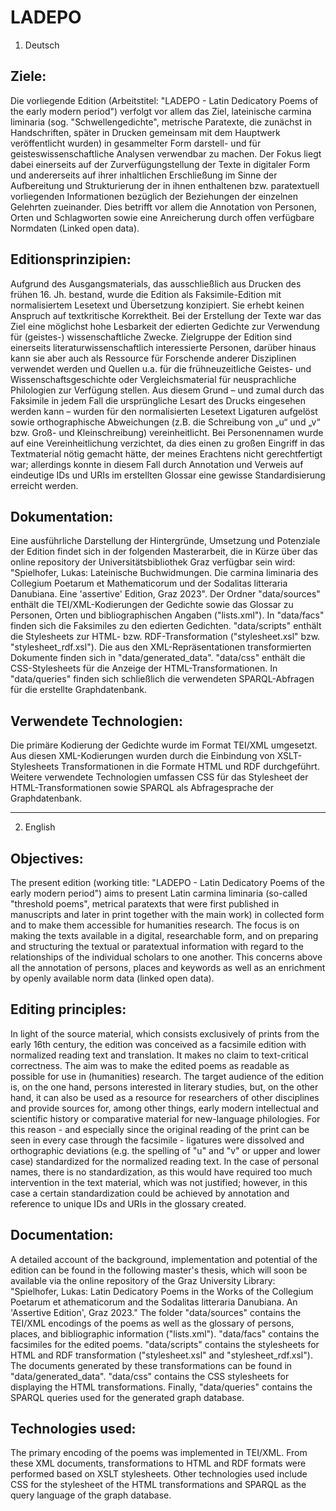 # LADEPO

1. Deutsch

## Ziele:
Die vorliegende Edition (Arbeitstitel: "LADEPO - Latin Dedicatory Poems of the early modern period") verfolgt vor allem das Ziel, lateinische carmina liminaria (sog. "Schwellengedichte", metrische Paratexte, die zunächst in Handschriften, später in Drucken gemeinsam mit dem Hauptwerk veröffentlicht wurden) in gesammelter Form darstell- und für geisteswissenschaftliche Analysen verwendbar zu machen. Der Fokus liegt dabei einerseits auf der Zurverfügungstellung der Texte in digitaler Form und andererseits auf ihrer inhaltlichen Erschließung im Sinne der Aufbereitung und Strukturierung der in ihnen enthaltenen bzw. paratextuell vorliegenden Informationen bezüglich der Beziehungen der einzelnen Gelehrten zueinander. Dies betrifft vor allem die Annotation von Personen, Orten und Schlagworten sowie eine Anreicherung durch offen verfügbare Normdaten (Linked open data).

## Editionsprinzipien:
Aufgrund des Ausgangsmaterials, das ausschließlich aus Drucken des frühen 16. Jh. bestand, wurde die Edition als Faksimile-Edition mit normalisiertem Lesetext und Übersetzung konzipiert. Sie erhebt keinen Anspruch auf textkritische Korrektheit. Bei der Erstellung der Texte war das Ziel eine möglichst hohe Lesbarkeit der edierten Gedichte zur Verwendung für (geistes-) wissenschaftliche Zwecke. Zielgruppe der Edition sind einerseits literaturwissenschaftlich interessierte Personen, darüber hinaus kann sie aber auch als Ressource für Forschende anderer Disziplinen verwendet werden und Quellen u.a. für die frühneuzeitliche Geistes- und Wissenschaftsgeschichte oder Vergleichsmaterial für neusprachliche Philologien zur Verfügung stellen. Aus diesem Grund – und zumal durch das Faksimile in jedem Fall die ursprüngliche Lesart des Drucks eingesehen werden kann – wurden für den normalisierten Lesetext Ligaturen aufgelöst sowie orthographische Abweichungen (z.B. die Schreibung von „u“ und „v“ bzw. Groß- und Kleinschreibung) vereinheitlicht. Bei Personennamen wurde auf eine Vereinheitlichung verzichtet, da dies einen zu großen Eingriff in das Textmaterial nötig gemacht hätte, der meines Erachtens nicht gerechtfertigt war; allerdings konnte in diesem Fall durch Annotation und Verweis auf eindeutige IDs und URIs im erstellten Glossar eine gewisse Standardisierung erreicht werden.

## Dokumentation:
Eine ausführliche Darstellung der Hintergründe, Umsetzung und Potenziale der Edition findet sich in der folgenden Masterarbeit, die in Kürze über das online repository der Universitätsbibliothek Graz verfügbar sein wird: "Spielhofer, Lukas: Lateinische Buchwidmungen. Die carmina liminaria des Collegium Poetarum et Mathematicorum und der Sodalitas litteraria Danubiana. Eine 'assertive' Edition, Graz 2023". Der Ordner "data/sources" enthält die TEI/XML-Kodierungen der Gedichte sowie das Glossar zu Personen, Orten und bibliographischen Angaben ("lists.xml"). In "data/facs" finden sich die Faksimiles zu den edierten Gedichten. "data/scripts" enthält die Stylesheets zur HTML- bzw. RDF-Transformation ("stylesheet.xsl" bzw. "stylesheet_rdf.xsl"). Die aus den XML-Repräsentationen transformierten Dokumente finden sich in "data/generated_data". "data/css" enthält die CSS-Stylesheets für die Anzeige der HTML-Transformationen. In "data/queries" finden sich schließlich die verwendeten SPARQL-Abfragen für die erstellte Graphdatenbank.

## Verwendete Technologien:
Die primäre Kodierung der Gedichte wurde im Format TEI/XML umgesetzt. Aus diesen XML-Kodierungen wurden durch die Einbindung von XSLT-Stylesheets Transformationen in die Formate HTML und RDF durchgeführt. Weitere verwendete Technologien umfassen CSS für das Stylesheet der HTML-Transformationen sowie SPARQL als Abfragesprache der Graphdatenbank.


----------------------


2. English
## Objectives:
The present edition (working title: "LADEPO - Latin Dedicatory Poems of the early modern period") aims to present Latin carmina liminaria (so-called "threshold poems", metrical paratexts that were first published in manuscripts and later in print together with the main work) in collected form and to make them accessible for humanities research. The focus is on making the texts available in a digital, researchable form, and on preparing and structuring the textual or paratextual information with regard to the relationships of the individual scholars to one another. This concerns above all the annotation of persons, places and keywords as well as an enrichment by openly available norm data (linked open data).

## Editing principles:
In light of the source material, which consists exclusively of prints from the early 16th century, the edition was conceived as a facsimile edition with normalized reading text and translation. It makes no claim to text-critical correctness. The aim was to make the edited poems as readable as possible for use in (humanities) research. The target audience of the edition is, on the one hand, persons interested in literary studies, but, on the other hand, it can also be used as a resource for researchers of other disciplines and provide sources for, among other things, early modern intellectual and scientific history or comparative material for new-language philologies. For this reason - and especially since the original reading of the print can be seen in every case through the facsimile - ligatures were dissolved and orthographic deviations (e.g. the spelling of "u" and "v" or upper and lower case) standardized for the normalized reading text. In the case of personal names, there is no standardization, as this would have required too much intervention in the text material, which was not justified; however, in this case a certain standardization could be achieved by annotation and reference to unique IDs and URIs in the glossary created.

## Documentation:
A detailed account of the background, implementation and potential of the edition can be found in the following master's thesis, which will soon be available via the online repository of the Graz University Library: "Spielhofer, Lukas: Latin Dedicatory Poems in the Works of the Collegium Poetarum et athematicorum and the Sodalitas litteraria Danubiana. An 'Assertive Edition', Graz 2023." The folder "data/sources" contains the TEI/XML encodings of the poems as well as the glossary of persons, places, and bibliographic information ("lists.xml"). "data/facs" contains the facsimiles for the edited poems. "data/scripts" contains the stylesheets for HTML and RDF transformation ("stylesheet.xsl" and "stylesheet_rdf.xsl"). The documents generated by these transformations can be found in "data/generated_data". "data/css" contains the CSS stylesheets for displaying the HTML transformations. Finally, "data/queries" contains the SPARQL queries used for the generated graph database.

## Technologies used:
The primary encoding of the poems was implemented in TEI/XML. From these XML documents, transformations to HTML and RDF formats were performed based on XSLT stylesheets. Other technologies used include CSS for the stylesheet of the HTML transformations and SPARQL as the query language of the graph database.
